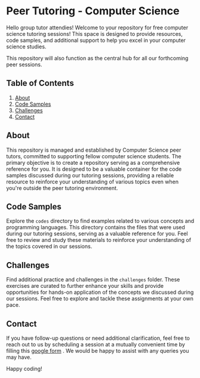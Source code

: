 # Peer Tutoring - Computer Science

Hello group tutor attendies! Welcome to your repository for free computer science tutoring sessions! This space is designed to provide resources, code samples, and additional support to help you excel in your computer science studies. 

This repository will also function as the central hub for all our forthcoming peer sessions.

## Table of Contents

1. [About](#about)
2. [Code Samples](#code-samples)
3. [Challenges](#challenges)
4. [Contact](#contact)

## About

This repository is managed and established by Computer Science peer tutors, committed to supporting fellow computer science students. The primary objective is to create a repository serving as a comprehensive reference for you. It is designed to be a valuable container for the code samples discussed during our tutoring sessions, providing a reliable resource to reinforce your understanding of various topics even when you're outside the peer tutoring environment.

## Code Samples

Explore the `codes` directory to find examples related to various concepts and programming languages. This directory contains the files that were used during our tutoring sessions, serving as a valuable reference for you. Feel free to review and study these materials to reinforce your understanding of the topics covered in our sessions.

## Challenges

Find additional practice and challenges in the `challenges` folder. These exercises are curated to further enhance your skills and provide opportunities for hands-on application of the concepts we discussed during our sessions. Feel free to explore and tackle these assignments at your own pace. 

## Contact

If you have follow-up questions or need additional clarification, feel free to reach out to us by scheduling a session at a mutually convenient time by filling this [google form](https://bit.ly/LRCPEERTutorials-Cluster5) . We would be happy to assist with any queries you may have.

Happy coding!
